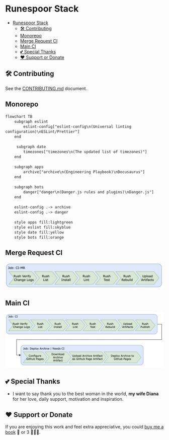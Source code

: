 # Runespoor Stack

- [Runespoor Stack](#runespoor-stack)
  - [🛠️ Contributing](#️-contributing)
  - [Monorepo](#monorepo)
  - [Merge Request CI](#merge-request-ci)
  - [Main CI](#main-ci)
  - [💕 Special Thanks](#-special-thanks)
  - [❤️ Support or Donate](#️-support-or-donate)

## 🛠️ Contributing

See the [CONTRIBUTING.md](https://github.com/runespoor-engineering/runespoorstack/blob/main/CONTRIBUTING.md) document.

## Monorepo

```mermaid
flowchart TB
    subgraph eslint
        eslint-config["eslint-config\n(Universal linting configuration)\nESLint/Prettier"]
    end

     subgraph date
        timezones["timezones\n(The updated list of timezones)"]
    end

    subgraph apps
        archive["archive\n(Engineering Playbook)\nDocusaurus"]
    end

    subgraph bots
        danger["danger\n(Danger.js rules and plugins)\nDanger.js"]
    end

    eslint-config .-> archive
    eslint-config .-> danger

    style apps fill:lightgreen
    style eslint fill:skyblue
    style date fill:yellow
    style bots fill:orange
```

## Merge Request CI

![Merge Request CI](assets/ci-mr.png)

## Main CI

![Main CI](assets/ci-main.png)

## 💕 Special Thanks

- I want to say thank you to the best woman in the world, **my wife Diana** for her love, daily support, motivation and inspiration.

## ❤️ Support or Donate

If you are enjoying this work and feel extra appreciative, you could [buy me a book](https://bmc.link/borisshulyak)
📖 or 3 📖📖📖.